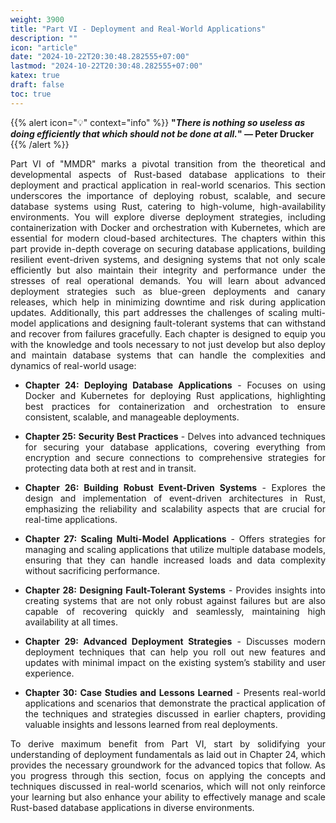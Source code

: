```yaml
---
weight: 3900
title: "Part VI - Deployment and Real-World Applications"
description: ""
icon: "article"
date: "2024-10-22T20:30:48.282555+07:00"
lastmod: "2024-10-22T20:30:48.282555+07:00"
katex: true
draft: false
toc: true
---
```

{{% alert icon="💡" context="info" %}}
<strong>"<em>There is nothing so useless as doing efficiently that which should not be done at all.</em>" — Peter Drucker</strong>
{{% /alert %}}

<p style="text-align: justify;">
Part VI of "MMDR" marks a pivotal transition from the theoretical and developmental aspects of Rust-based database applications to their deployment and practical application in real-world scenarios. This section underscores the importance of deploying robust, scalable, and secure database systems using Rust, catering to high-volume, high-availability environments. You will explore diverse deployment strategies, including containerization with Docker and orchestration with Kubernetes, which are essential for modern cloud-based architectures. The chapters within this part provide in-depth coverage on securing database applications, building resilient event-driven systems, and designing systems that not only scale efficiently but also maintain their integrity and performance under the stresses of real operational demands. You will learn about advanced deployment strategies such as blue-green deployments and canary releases, which help in minimizing downtime and risk during application updates. Additionally, this part addresses the challenges of scaling multi-model applications and designing fault-tolerant systems that can withstand and recover from failures gracefully. Each chapter is designed to equip you with the knowledge and tools necessary to not just develop but also deploy and maintain database systems that can handle the complexities and dynamics of real-world usage:
</p>

- <p style="text-align: justify;"><strong>Chapter 24: Deploying Database Applications</strong> - Focuses on using Docker and Kubernetes for deploying Rust applications, highlighting best practices for containerization and orchestration to ensure consistent, scalable, and manageable deployments.</p>
- <p style="text-align: justify;"><strong>Chapter 25: Security Best Practices</strong> - Delves into advanced techniques for securing your database applications, covering everything from encryption and secure connections to comprehensive strategies for protecting data both at rest and in transit.</p>
- <p style="text-align: justify;"><strong>Chapter 26: Building Robust Event-Driven Systems</strong> - Explores the design and implementation of event-driven architectures in Rust, emphasizing the reliability and scalability aspects that are crucial for real-time applications.</p>
- <p style="text-align: justify;"><strong>Chapter 27: Scaling Multi-Model Applications</strong> - Offers strategies for managing and scaling applications that utilize multiple database models, ensuring that they can handle increased loads and data complexity without sacrificing performance.</p>
- <p style="text-align: justify;"><strong>Chapter 28: Designing Fault-Tolerant Systems</strong> - Provides insights into creating systems that are not only robust against failures but are also capable of recovering quickly and seamlessly, maintaining high availability at all times.</p>
- <p style="text-align: justify;"><strong>Chapter 29: Advanced Deployment Strategies</strong> - Discusses modern deployment techniques that can help you roll out new features and updates with minimal impact on the existing system’s stability and user experience.</p>
- <p style="text-align: justify;"><strong>Chapter 30: Case Studies and Lessons Learned</strong> - Presents real-world applications and scenarios that demonstrate the practical application of the techniques and strategies discussed in earlier chapters, providing valuable insights and lessons learned from real deployments.</p>
<p style="text-align: justify;">
To derive maximum benefit from Part VI, start by solidifying your understanding of deployment fundamentals as laid out in Chapter 24, which provides the necessary groundwork for the advanced topics that follow. As you progress through this section, focus on applying the concepts and techniques discussed in real-world scenarios, which will not only reinforce your learning but also enhance your ability to effectively manage and scale Rust-based database applications in diverse environments.
</p>
